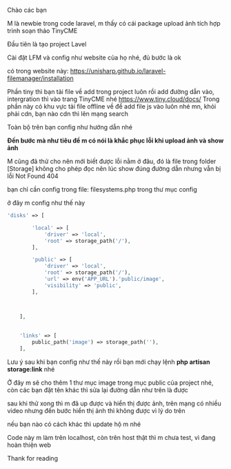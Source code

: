 Chào các bạn

M là newbie trong code laravel, m thấy có cái package upload ảnh tích hợp trình soạn thảo TinyCME

Đầu tiên là tạo project Lavel

Cài đặt LFM và config như website của họ nhé, đủ bước là ok

có trong website này: https://unisharp.github.io/laravel-filemanager/installation

Phần tiny thì bạn tải file về add trong project luôn rồi add đường dẫn vào, intergration thì vào trang TinyCME nhé https://www.tiny.cloud/docs/
Trong phần này có khu vực tải file offline về để add file js vào luôn nhé mn, khỏi phải cdn, bạn nào cdn thì lên mạng search

Toàn bộ trên bạn config như hướng dẫn nhé

**Đến bước mà như tiêu đề m có nói là khắc phục lỗi khi upload ảnh và show ảnh**

M cũng đã thử cho nên mới biết được lỗi nằm ở đâu, đó là file trong folder [Storage] không cho phép đọc nên lúc show đúng đường dẫn nhưng vẫn bị lỗi Not Found 404

bạn chỉ cần config trong file: filesystems.php trong thư mục config

ở đây m config như thế này

```php
'disks' => [

        'local' => [
            'driver' => 'local',
            'root' => storage_path('/'),
        ],

        'public' => [
            'driver' => 'local',
            'root' => storage_path('/'),
            'url' => env('APP_URL').'public/image',
            'visibility' => 'public',
        ],



    ],
    
    
    'links' => [
        public_path('image') => storage_path(''),
    ],
```  

Lưu ý sau khi bạn config như thế này rồi bạn mới chạy lệnh **php artisan storage:link** nhé

Ở đây m sẽ cho thêm 1 thư mục image trong mục public của project nhé, còn các bạn đặt tên khác thì sửa lại đường dẫn như trên là được

sau khi thử xong thì m đã up được và hiển thị được ảnh, trên mạng có nhiều video nhưng đến bước hiển thị ảnh thì không được vì lý do trên

nếu bạn nào có cách khác thì update hộ m nhé

Code này m làm trên localhost, còn trên host thật thì m chưa test, vì đang hoàn thiện web

Thank for reading